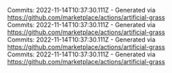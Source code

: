 Commits: 2022-11-14T10:37:30.111Z - Generated via https://github.com/marketplace/actions/artificial-grass
<br>
Commits: 2022-11-14T10:37:30.111Z - Generated via https://github.com/marketplace/actions/artificial-grass
<br>
Commits: 2022-11-14T10:37:30.111Z - Generated via https://github.com/marketplace/actions/artificial-grass
<br>
Commits: 2022-11-14T10:37:30.111Z - Generated via https://github.com/marketplace/actions/artificial-grass
<br>

